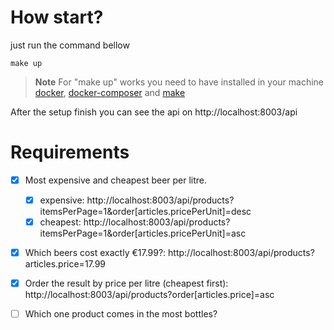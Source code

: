# How start?

just run the command bellow

```shell
make up
```

> **Note**
> For "make up" works you need to have installed in your machine [docker](https://www.docker.com/), [docker-composer](https://docs.docker.com/compose/) and [make](https://makefile.site/)

After the setup finish you can see the api on http://localhost:8003/api

# Requirements

- [x] Most expensive and cheapest beer per litre.
  - [x] expensive: http://localhost:8003/api/products?itemsPerPage=1&order[articles.pricePerUnit]=desc
  - [x] cheapest: http://localhost:8003/api/products?itemsPerPage=1&order[articles.pricePerUnit]=asc
- [x] Which beers cost exactly €17.99?: http://localhost:8003/api/products?articles.price=17.99
- [x] Order the result by price per litre (cheapest first): http://localhost:8003/api/products?order[articles.price]=asc
- [ ] Which one product comes in the most bottles?

